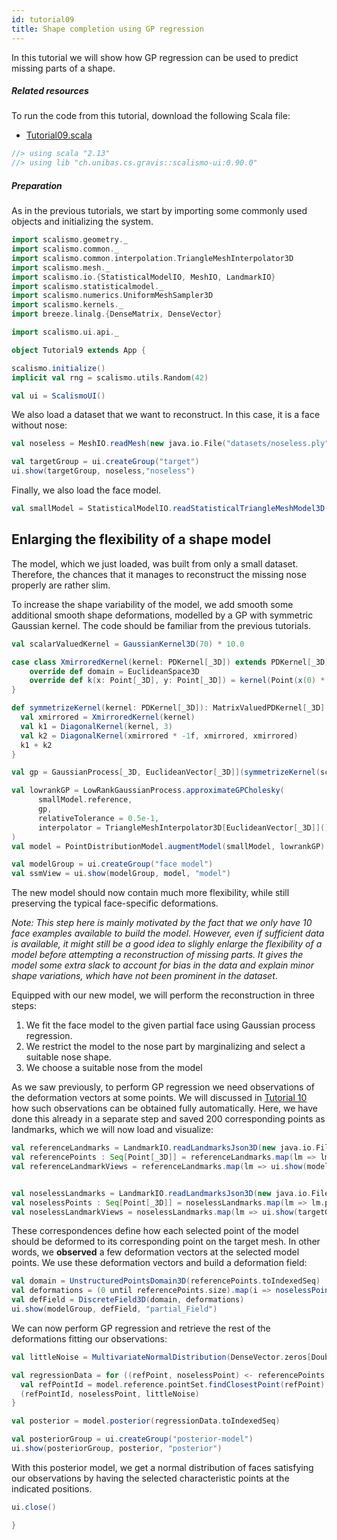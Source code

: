 ```yaml
---
id: tutorial09
title: Shape completion using GP regression
---
```


In this tutorial we will show how GP regression can be used to predict missing parts of a shape.

##### Related resources

To run the code from this tutorial, download the following Scala file:
- [Tutorial09.scala](./Tutorial09.scala)

```scala mdoc:invisible
//> using scala "2.13"
//> using lib "ch.unibas.cs.gravis::scalismo-ui:0.90.0"
```

##### Preparation

As in the previous tutorials, we start by importing some commonly used objects and initializing the system.

```scala mdoc:silent
import scalismo.geometry._
import scalismo.common._
import scalismo.common.interpolation.TriangleMeshInterpolator3D
import scalismo.mesh._
import scalismo.io.{StatisticalModelIO, MeshIO, LandmarkIO}
import scalismo.statisticalmodel._
import scalismo.numerics.UniformMeshSampler3D
import scalismo.kernels._
import breeze.linalg.{DenseMatrix, DenseVector}

import scalismo.ui.api._
```

```scala mdoc:invisible emptyLines:2
object Tutorial9 extends App {
```

```scala mdoc:silent emptyLines:2
scalismo.initialize()
implicit val rng = scalismo.utils.Random(42)

val ui = ScalismoUI()
```

We also load a dataset that we want to reconstruct. In this case, it is a face without nose:

```scala mdoc:silent emptyLines:2
val noseless = MeshIO.readMesh(new java.io.File("datasets/noseless.ply")).get

val targetGroup = ui.createGroup("target")
ui.show(targetGroup, noseless,"noseless")
```

Finally, we also load the face model.
```scala mdoc:silent emptyLines:2
val smallModel = StatisticalModelIO.readStatisticalTriangleMeshModel3D(new java.io.File("datasets/model.h5")).get
```

## Enlarging the flexibility of a shape model

The model, which we just loaded, was built from only a small dataset. Therefore, the chances that it manages to
reconstruct the missing nose properly are rather slim.

To increase the shape variability of the model, we add smooth some additional smooth shape deformations,
 modelled by a GP with symmetric Gaussian kernel. The code should be familiar from the previous tutorials.

```scala mdoc:silent emptyLines:2
val scalarValuedKernel = GaussianKernel3D(70) * 10.0

case class XmirroredKernel(kernel: PDKernel[_3D]) extends PDKernel[_3D] {
    override def domain = EuclideanSpace3D
    override def k(x: Point[_3D], y: Point[_3D]) = kernel(Point(x(0) * -1f, x(1), x(2)), y)
}

def symmetrizeKernel(kernel: PDKernel[_3D]): MatrixValuedPDKernel[_3D] = {
  val xmirrored = XmirroredKernel(kernel)
  val k1 = DiagonalKernel(kernel, 3)
  val k2 = DiagonalKernel(xmirrored * -1f, xmirrored, xmirrored)
  k1 + k2
}

val gp = GaussianProcess[_3D, EuclideanVector[_3D]](symmetrizeKernel(scalarValuedKernel))

val lowrankGP = LowRankGaussianProcess.approximateGPCholesky(
      smallModel.reference,
      gp,
      relativeTolerance = 0.5e-1,
      interpolator = TriangleMeshInterpolator3D[EuclideanVector[_3D]]()
)
val model = PointDistributionModel.augmentModel(smallModel, lowrankGP)

val modelGroup = ui.createGroup("face model")
val ssmView = ui.show(modelGroup, model, "model")
```

The new model should now contain much more flexibility, while still preserving the typical face-specific deformations.

*Note: This step here is mainly motivated by the fact that we only have 10 face examples available to build the model. However,
even if sufficient data is available, it might still be a good idea to slighly enlarge the flexibility of a model
before attempting a reconstruction of missing parts. It gives the model some extra slack to account for
bias in the data and explain minor shape variations, which have not been prominent in the dataset*.

Equipped with our new model, we will perform the reconstruction in three steps:

1. We fit the face model to the given partial face using Gaussian process regression.
2. We restrict the model to the nose part by marginalizing and select a suitable nose shape.
3. We choose a suitable nose from the model

As we saw previously, to perform GP regression we need observations of the deformation vectors at some points.
We will discussed in [Tutorial 10](./tutorial10) how such observations can be obtained fully automatically.
Here, we have done this already in a separate step and saved 200 corresponding points as landmarks, which we will now load and visualize:

```scala mdoc:silent emptyLines:2
val referenceLandmarks = LandmarkIO.readLandmarksJson3D(new java.io.File("datasets/modelLandmarks.json")).get
val referencePoints : Seq[Point[_3D]] = referenceLandmarks.map(lm => lm.point)
val referenceLandmarkViews = referenceLandmarks.map(lm => ui.show(modelGroup, lm, s"lm-${lm.id}"))


val noselessLandmarks = LandmarkIO.readLandmarksJson3D(new java.io.File("datasets/noselessLandmarks.json")).get
val noselessPoints : Seq[Point[_3D]] = noselessLandmarks.map(lm => lm.point)
val noselessLandmarkViews = noselessLandmarks.map(lm => ui.show(targetGroup, lm, s"lm-${lm.id}"))
```

These correspondences define how each selected point of the
model should be deformed to its corresponding point on the target mesh.
In other words, we **observed** a few deformation vectors at
the selected model points. We use these deformation vectors and build
a deformation field:

```scala mdoc:silent emptyLines:2
val domain = UnstructuredPointsDomain3D(referencePoints.toIndexedSeq)
val deformations = (0 until referencePoints.size).map(i => noselessPoints(i) - referencePoints(i) )
val defField = DiscreteField3D(domain, deformations)
ui.show(modelGroup, defField, "partial_Field")
```

We can now perform GP regression and retrieve the rest of the deformations fitting our observations:

```scala mdoc:silent emptyLines:2
val littleNoise = MultivariateNormalDistribution(DenseVector.zeros[Double](3), DenseMatrix.eye[Double](3) * 0.5)

val regressionData = for ((refPoint, noselessPoint) <- referencePoints zip noselessPoints) yield {
  val refPointId = model.reference.pointSet.findClosestPoint(refPoint).id
  (refPointId, noselessPoint, littleNoise)
}

val posterior = model.posterior(regressionData.toIndexedSeq)

val posteriorGroup = ui.createGroup("posterior-model")
ui.show(posteriorGroup, posterior, "posterior")
```

With this posterior model, we get a normal distribution of faces satisfying our observations by having the selected characteristic points at the indicated positions.

```scala mdoc:invisible
ui.close()
```

```scala mdoc:invisible
}
```